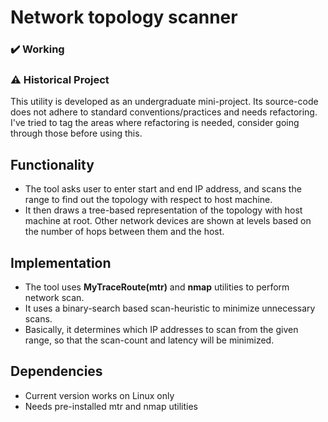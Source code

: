 # Network topology scanner

### :heavy_check_mark: Working
### :warning: Historical Project
This utility is developed as an undergraduate mini-project. Its source-code does not adhere to standard conventions/practices and needs refactoring. I've tried to tag the areas where refactoring is needed, consider going through those before using this.

## Functionality
- The tool asks user to enter start and end IP address, and scans the range to find out the topology with respect to host machine.
- It then draws a tree-based representation of the topology with host machine at root. Other network devices are shown at levels based on the number of hops between them and the host.

## Implementation 
- The tool uses **MyTraceRoute(mtr)** and **nmap** utilities to perform network scan.
- It uses a binary-search based scan-heuristic to minimize unnecessary scans.
- Basically, it determines which IP addresses to scan from the given range, so that the scan-count and latency will be minimized.

## Dependencies
- Current version works on Linux only
- Needs pre-installed mtr and nmap utilities 
